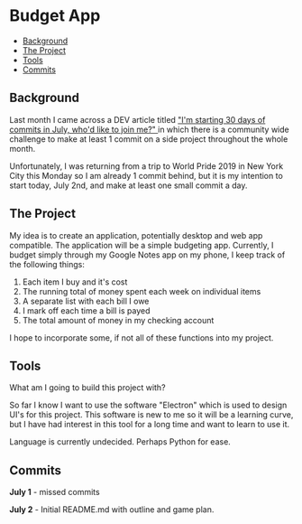 # Budget App #

* [Background](#background)
* [The Project](#the-project)
* [Tools](#tools)
* [Commits](#commits)

## Background ##

Last month I came across a DEV article titled ["I'm starting 30 days of commits in July, who'd like to join me?" ](https://dev.to/antjanus/i-m-starting-30-days-of-commits-in-july-who-d-like-to-join-me-n5o)  in which there is a community wide challenge to make at least 1 commit on a side project throughout the whole month. 

Unfortunately, I was returning from a trip to World Pride 2019 in New York City this Monday so I am already 1 commit behind, but it is my intention to start today, July 2nd, and make at least one small commit a day.

## The Project

My idea is to create an application, potentially desktop and web app compatible. The application will be a simple budgeting app. Currently, I budget simply through my Google Notes app on my phone, I keep track of the following things:

1. Each item I buy and it's cost
2. The running total of money spent each week on individual items
3. A separate list with each bill I owe
4. I mark off each time a bill is payed 
5. The total amount of money in my checking account

I hope to incorporate some, if not all of these functions into my project.

## Tools ##

What am I going to build this project with?

So far I know I want to use the software "Electron" which is used to design UI's for this project. This software is new to me so it will be a learning curve, but I have had interest in this tool for a long time and want to learn to use it.

Language is currently undecided. Perhaps Python for ease.

## Commits ##

**July 1** - missed commits

**July 2** - Initial README.md with outline and game plan.